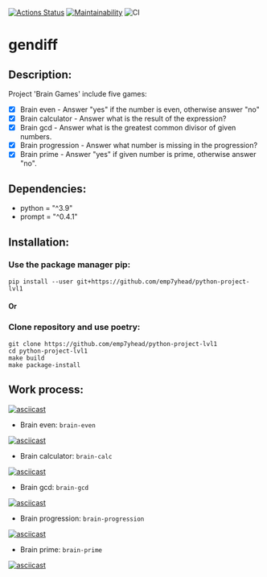 [![Actions Status](https://github.com/emp7yhead/python-project-lvl1/workflows/hexlet-check/badge.svg)](https://github.com/emp7yhead/python-project-lvl1/actions) [![Maintainability](https://api.codeclimate.com/v1/badges/304443f72ed31aff22c9/maintainability)](https://codeclimate.com/github/emp7yhead/python-project-lvl1/maintainability) ![CI](https://github.com/emp7yhead/python-project-lvl1/actions/workflows/main.yml/badge.svg)
# gendiff
## Description:
Project 'Brain Games' include five games:
- [X] Brain even  - Answer "yes" if the number is even, otherwise answer "no"
- [X] Brain calculator - Answer what is the result of the expression?
- [X] Brain gcd - Answer what is the greatest common divisor of given numbers.
- [X] Brain progression - Answer what number is missing in the progression?
- [X] Brain prime - Answer "yes" if given number is prime, otherwise answer "no".

## Dependencies:
- python = "^3.9"
- prompt = "^0.4.1"

## Installation:
### Use the package manager pip:
```
pip install --user git+https://github.com/emp7yhead/python-project-lvl1
```
#### Or
### Clone repository and use poetry:
```
git clone https://github.com/emp7yhead/python-project-lvl1
cd python-project-lvl1
make build
make package-install
```
## Work process:

[![asciicast](https://asciinema.org/a/HMfYfoLFBynnj2KkPxEJMftY5.svg)](https://asciinema.org/a/HMfYfoLFBynnj2KkPxEJMftY5)

+ Brain even:
`brain-even`

[![asciicast](https://asciinema.org/a/V3tFcO0hFHpIow0RwJC3Nw6uE.svg)](https://asciinema.org/a/V3tFcO0hFHpIow0RwJC3Nw6uE)

+ Brain calculator:
`brain-calc`

[![asciicast](https://asciinema.org/a/iCS8SvlajhIP3OkZGGsrjaGjD.svg)](https://asciinema.org/a/iCS8SvlajhIP3OkZGGsrjaGjD)

+ Brain gcd:
`brain-gcd`

[![asciicast](https://asciinema.org/a/y5n6LJJxt28qwhhXgY60cWIYC.svg)](https://asciinema.org/a/y5n6LJJxt28qwhhXgY60cWIYC)

+ Brain progression:
`brain-progression`

[![asciicast](https://asciinema.org/a/gJFxHId84gmPJU1P0IBnupdow.svg)](https://asciinema.org/a/gJFxHId84gmPJU1P0IBnupdow)

+ Brain prime:
`brain-prime`

[![asciicast](https://asciinema.org/a/aL7chJ2ZGojvGRzmvxNG7avfn.svg)](https://asciinema.org/a/aL7chJ2ZGojvGRzmvxNG7avfn)
